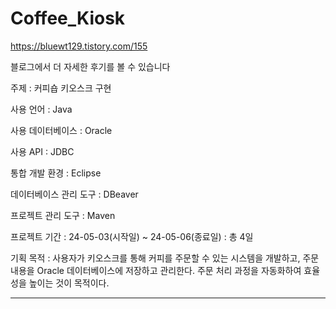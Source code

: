 # Coffee_Kiosk

https://bluewt129.tistory.com/155

블로그에서 더 자세한 후기를 볼 수 있습니다

주제 : 커피숍 키오스크 구현

사용 언어 : Java

사용 데이터베이스 : Oracle

사용 API : JDBC

통합 개발 환경 : Eclipse

데이터베이스 관리 도구 : DBeaver

프로젝트 관리 도구 : Maven

프로젝트 기간 : 24-05-03(시작일) ~ 24-05-06(종료일) : 총 4일

기획 목적 : 사용자가 키오스크를 통해 커피를 주문할 수 있는 시스템을 개발하고, 주문 내용을 Oracle 데이터베이스에 저장하고 관리한다. 주문 처리 과정을 자동화하여 효율성을 높이는 것이 목적이다.

----------------------------------------------------------

